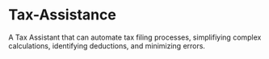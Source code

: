 # Tax-Assistance
A Tax Assistant that can automate tax filing processes, simplifiying complex calculations, identifying deductions, and minimizing errors.
